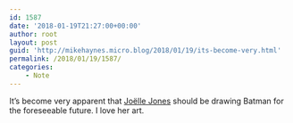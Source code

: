 ```yaml
---
id: 1587
date: '2018-01-19T21:27:00+00:00'
author: root
layout: post
guid: 'http://mikehaynes.micro.blog/2018/01/19/its-become-very.html'
permalink: /2018/01/19/1587/
categories:
    - Note
---
```


It’s become very apparent that [Joëlle Jones](http://www.joellejones.com) should be drawing Batman for the foreseeable future. I love her art.